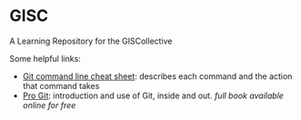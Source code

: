GISC
====

A Learning Repository for the GISCollective

Some helpful links:

* [Git command line cheat sheet](http://cheat.errtheblog.com/s/git): describes each command and the action that command takes
* [Pro Git](http://git-scm.com/book): introduction and use of Git, inside and out. *full book available online for free*
